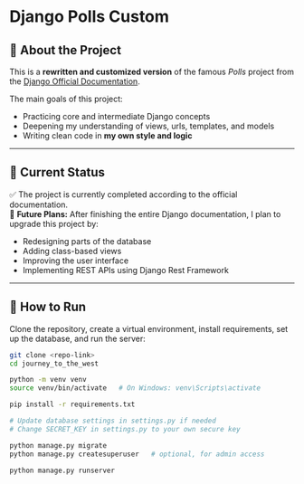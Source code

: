 # Django Polls Custom

## 📝 About the Project

This is a **rewritten and customized version** of the famous *Polls* project from the [Django Official Documentation](https://docs.djangoproject.com/en/5.2/intro/tutorial01/).

The main goals of this project:
- Practicing core and intermediate Django concepts  
- Deepening my understanding of views, urls, templates, and models  
- Writing clean code in **my own style and logic**

---

## 🔧 Current Status

✅ The project is currently completed according to the official documentation.  
🚧 **Future Plans:** After finishing the entire Django documentation, I plan to upgrade this project by:
- Redesigning parts of the database  
- Adding class-based views  
- Improving the user interface  
- Implementing REST APIs using Django Rest Framework

---

## 🚀 How to Run

Clone the repository, create a virtual environment, install requirements, set up the database, and run the server:

```bash
git clone <repo-link>
cd journey_to_the_west

python -m venv venv
source venv/bin/activate   # On Windows: venv\Scripts\activate

pip install -r requirements.txt

# Update database settings in settings.py if needed
# Change SECRET_KEY in settings.py to your own secure key

python manage.py migrate
python manage.py createsuperuser   # optional, for admin access

python manage.py runserver

